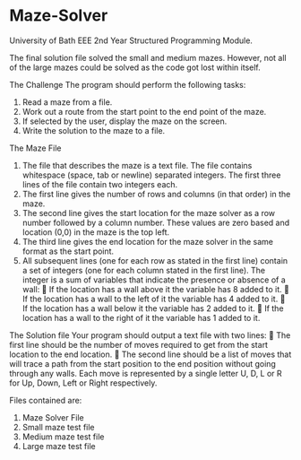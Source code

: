 # Maze-Solver
University of Bath EEE 2nd Year Structured Programming Module.

The final solution file solved the small and medium mazes. However, not all of the large mazes could be solved as the code got lost within itself.

The Challenge
The program should perform the following tasks:
1. Read a maze from a file.
2. Work out a route from the start point to the end point of the maze.
3. If selected by the user, display the maze on the screen.
4. Write the solution to the maze to a file. 

The Maze File
1) The file that describes the maze is a text file. The file contains whitespace (space,
tab or newline) separated integers. The first three lines of the file contain two
integers each.
2) The first line gives the number of rows and columns (in that order) in the maze.
3) The second line gives the start location for the maze solver as a row number
followed by a column number. These values are zero based and location (0,0) in
the maze is the top left.
4) The third line gives the end location for the maze solver in the same format as the
start point.
5) All subsequent lines (one for each row as stated in the first line) contain a set of
integers (one for each column stated in the first line). The integer is a sum of
variables that indicate the presence or absence of a wall:
 If the location has a wall above it the variable has 8 added to it.
 If the location has a wall to the left of it the variable has 4 added to it.
 If the location has a wall below it the variable has 2 added to it.
 If the location has a wall to the right of it the variable has 1 added to it.

The Solution file
Your program should output a text file with two lines:
 The first line should be the number of moves required to get from the start
location to the end location.
 The second line should be a list of moves that will trace a path from the start
position to the end position without going through any walls. Each move is
represented by a single letter U, D, L or R for Up, Down, Left or Right
respectively.

Files contained are:
1. Maze Solver File
2. Small maze test file
3. Medium maze test file
4. Large maze test file
